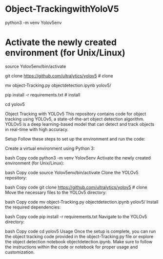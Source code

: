 # Object-TrackingwithYoloV5

python3 -m venv Yolov5env

# Activate the newly created environment (for Unix/Linux)

source Yolov5env/bin/activate

git clone https://github.com/ultralytics/yolov5  # clone

mv object-Tracking.py objectdetection.ipynb yolov5/


pip install -r requirements.txt  # install

cd yolov5




Object Tracking with YOLOv5
This repository contains code for object tracking using YOLOv5, a state-of-the-art object detection algorithm. YOLOv5 is a deep learning-based model that can detect and track objects in real-time with high accuracy.

Setup
Follow these steps to set up the environment and run the code:

Create a virtual environment using Python 3:

bash
Copy code
python3 -m venv Yolov5env
Activate the newly created environment (for Unix/Linux):

bash
Copy code
source Yolov5env/bin/activate
Clone the YOLOv5 repository:

bash
Copy code
git clone https://github.com/ultralytics/yolov5  # clone
Move the necessary files to the YOLOv5 directory:

bash
Copy code
mv object-Tracking.py objectdetection.ipynb yolov5/
Install the required dependencies:

bash
Copy code
pip install -r requirements.txt
Navigate to the YOLOv5 directory:

bash
Copy code
cd yolov5
Usage
Once the setup is complete, you can run the object tracking code provided in the object-Tracking.py file or explore the object detection notebook objectdetection.ipynb. Make sure to follow the instructions within the code or notebook for proper usage and customization.

